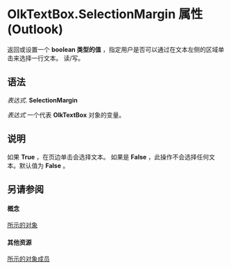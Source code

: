 
# OlkTextBox.SelectionMargin 属性 (Outlook)

返回或设置一个 **boolean 类型的值** ，指定用户是否可以通过在文本左侧的区域单击来选择一行文本。 读/写。


## 语法

 _表达式_. **SelectionMargin**

 _表达式_ 一个代表 **OlkTextBox** 对象的变量。


## 说明

如果 **True** ，在页边单击会选择文本。 如果是 **False** ，此操作不会选择任何文本。默认值为 **False** 。


## 另请参阅


#### 概念


[所示的对象](8c9438bf-e20a-2f70-90ac-097cf09594ca.md)
#### 其他资源


[所示的对象成员](f4a5f9ea-15f7-164e-d7ca-77a0842105c8.md)